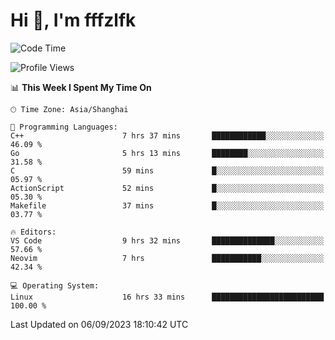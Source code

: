 # Hi 👋, I'm fffzlfk

<!--START_SECTION:waka-->
![Code Time](http://img.shields.io/badge/Code%20Time-393%20hrs%2025%20mins-blue)

![Profile Views](http://img.shields.io/badge/Profile%20Views-0-blue)

📊 **This Week I Spent My Time On** 

```text
🕑︎ Time Zone: Asia/Shanghai

💬 Programming Languages: 
C++                      7 hrs 37 mins       ████████████░░░░░░░░░░░░░   46.09 % 
Go                       5 hrs 13 mins       ████████░░░░░░░░░░░░░░░░░   31.58 % 
C                        59 mins             █░░░░░░░░░░░░░░░░░░░░░░░░   05.97 % 
ActionScript             52 mins             █░░░░░░░░░░░░░░░░░░░░░░░░   05.30 % 
Makefile                 37 mins             █░░░░░░░░░░░░░░░░░░░░░░░░   03.77 % 

🔥 Editors: 
VS Code                  9 hrs 32 mins       ██████████████░░░░░░░░░░░   57.66 % 
Neovim                   7 hrs               ███████████░░░░░░░░░░░░░░   42.34 % 

💻 Operating System: 
Linux                    16 hrs 33 mins      █████████████████████████   100.00 % 
```


 Last Updated on 06/09/2023 18:10:42 UTC
<!--END_SECTION:waka-->
